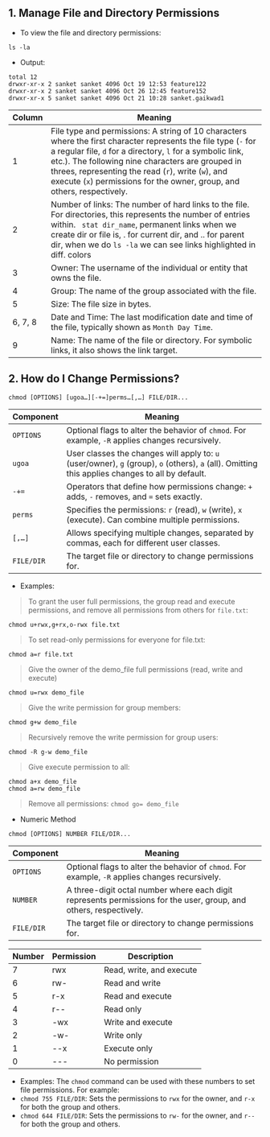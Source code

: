 ## 1. Manage File and Directory Permissions

- To view the file and directory permissions:
```
ls -la
```

- Output:
```
total 12
drwxr-xr-x 2 sanket sanket 4096 Oct 19 12:53 feature122
drwxr-xr-x 2 sanket sanket 4096 Oct 26 12:45 feature152
drwxr-xr-x 5 sanket sanket 4096 Oct 21 10:28 sanket.gaikwad1
```

| Column | Meaning |
|--------|---------|
| 1 | File type and permissions: A string of 10 characters where the first character represents the file type (`-` for a regular file, `d` for a directory, `l` for a symbolic link, etc.). The following nine characters are grouped in threes, representing the read (`r`), write (`w`), and execute (`x`) permissions for the owner, group, and others, respectively. |
| 2 | Number of links: The number of hard links to the file. For directories, this represents the number of entries within. ``` stat dir_name```, permanent links when we create dir or file is, . for current dir, and .. for parent dir, when we do ```ls -la``` we can see links highlighted in diff. colors|
| 3 | Owner: The username of the individual or entity that owns the file. |
| 4 | Group: The name of the group associated with the file. |
| 5 | Size: The file size in bytes. |
| 6, 7, 8 | Date and Time: The last modification date and time of the file, typically shown as `Month Day Time`. |
| 9 | Name: The name of the file or directory. For symbolic links, it also shows the link target. |


## 2. How do I Change Permissions?

```
chmod [OPTIONS] [ugoa…][-+=]perms…[,…] FILE/DIR...
```

| Component | Meaning |
|-----------|---------|
| `OPTIONS` | Optional flags to alter the behavior of `chmod`. For example, `-R` applies changes recursively. |
| `ugoa`    | User classes the changes will apply to: `u` (user/owner), `g` (group), `o` (others), `a` (all). Omitting this applies changes to all by default. |
| `-+=`     | Operators that define how permissions change: `+` adds, `-` removes, and `=` sets exactly. |
| `perms`   | Specifies the permissions: `r` (read), `w` (write), `x` (execute). Can combine multiple permissions. |
| `[,…]`    | Allows specifying multiple changes, separated by commas, each for different user classes. |
| `FILE/DIR`| The target file or directory to change permissions for. |


- Examples:

> To grant the user full permissions, the group read and execute permissions, and remove all permissions from others for `file.txt`:
```
chmod u+rwx,g+rx,o-rwx file.txt
```

> To set read-only permissions for everyone for file.txt:
```
chmod a=r file.txt
```

> Give the owner of the demo_file full permissions (read, write and execute)
```
chmod u=rwx demo_file
```

> Give the write permission for group members:
```
chmod g+w demo_file
```

> Recursively remove the write permission for group users:
```
chmod -R g-w demo_file
```

> Give execute permission to all:
```
chmod a+x demo_file
chmod a=rw demo_file
```

> Remove all permissions:
```chmod go= demo_file```

- Numeric Method
```
chmod [OPTIONS] NUMBER FILE/DIR...

```
| Component  | Meaning |
|------------|---------|
| `OPTIONS`  | Optional flags to alter the behavior of `chmod`. For example, `-R` applies changes recursively. |
| `NUMBER`   | A three-digit octal number where each digit represents permissions for the user, group, and others, respectively. |
| `FILE/DIR` | The target file or directory to change permissions for. |

| Number | Permission | Description |
|--------|------------|-------------|
| 7      | rwx        | Read, write, and execute |
| 6      | rw-        | Read and write |
| 5      | r-x        | Read and execute |
| 4      | r--        | Read only |
| 3      | -wx        | Write and execute |
| 2      | -w-        | Write only |
| 1      | --x        | Execute only |
| 0      | ---        | No permission |

- Examples:
The `chmod` command can be used with these numbers to set file permissions. For example:
- `chmod 755 FILE/DIR`: Sets the permissions to `rwx` for the owner, and `r-x` for both the group and others.
- `chmod 644 FILE/DIR`: Sets the permissions to `rw-` for the owner, and `r--` for both the group and others.



